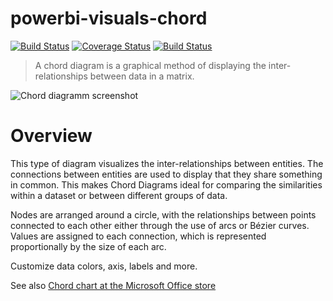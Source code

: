 # powerbi-visuals-chord
[![Build Status](https://travis-ci.org/Microsoft/powerbi-visuals-chord.svg?branch=master)](https://travis-ci.org/Microsoft/powerbi-visuals-chord) [![Coverage Status](https://coveralls.io/repos/github/Microsoft/powerbi-visuals-chord/badge.svg?branch=master)](https://coveralls.io/github/Microsoft/powerbi-visuals-chord?branch=master)
[![Build Status](https://dev.azure.com/customvisuals/public/_apis/build/status/Microsoft.powerbi-visuals-chord)](https://dev.azure.com/customvisuals/public/_build/latest?definitionId=2)

> A chord diagram is a graphical method of displaying the inter-relationships between data in a matrix.

![Chord diagramm screenshot](https://az158878.vo.msecnd.net/marketing/Partner_21474836617/Product_42949680579/Asset_75a4e3dc-78d5-4a5d-b14b-d11cc0d3b730/Chordscreenshot1.png)
# Overview
This type of diagram visualizes the inter-relationships between entities. The connections between entities are used to display that they share something in common. This makes Chord Diagrams ideal for comparing the similarities within a dataset or between different groups of data.

Nodes are arranged around a circle, with the relationships between points connected to each other either through the use of arcs or Bézier curves. Values are assigned to each connection, which is represented proportionally by the size of each arc.

Customize data colors, axis, labels and more.

See also [Chord chart at the Microsoft Office store](https://store.office.com/en-us/app.aspx?assetid=WA104380761&sourcecorrid=6ef257f3-686c-4b70-8b23-0dafd318e298&searchapppos=0&ui=en-US&rs=en-US&ad=US&appredirect=false)
